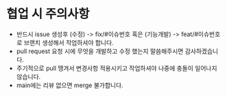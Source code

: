 # 협업 시 주의사항
- 반드시 issue 생성후 (수정) -> fix/#이슈번호 혹은 (기능개발) -> feat/#이슈번호 로 브랜치 생성해서 작업하셔야 합니다.
- pull request 요청 시에 무엇을 개발하고 수정 했는지 말씀해주시면 감사하겠습니다.
- 주기적으로 pull 땡겨서 변경사항 적용시키고 작업하셔야 나중에 충돌이 일어나지 않습니다.
- main에는 리뷰 없으면 merge 불가합니다.
